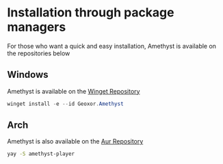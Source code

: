 # Installation through package managers

For those who want a quick and easy installation, Amethyst is available on the repositories below

## Windows
Amethyst is available on the [Winget Repository](https://github.com/microsoft/winget-pkgs/tree/master/manifests/g/Geoxor/Amethyst)
```powershell
winget install -e --id Geoxor.Amethyst
```

## Arch
Amethyst is also available on the [Aur Repository](https://aur.archlinux.org/packages/amethyst-player)
```sh
yay -S amethyst-player
```


